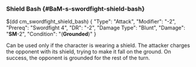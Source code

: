### Shield Bash {#BaM-s-swordfight-shield-bash}

$(dd cm_swordfight_shield_bash)
{ "Type": "Attack",
	"Modifier": "-2",
	"Prereq": "Swordfight 4",
	"DR": "-2",
	"Damage Type": "Blunt",
	"Damage": "__SM__-2",
	"Condition": "(__Grounded__)"
}

Can be used only if the character is wearing a shield. The attacker
charges the opponent with its shield, trying to make it fall on the
ground. On success, the opponent is grounded for the rest of the turn.
